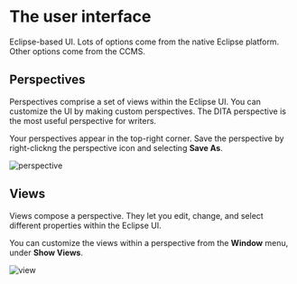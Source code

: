 # The user interface

Eclipse-based UI. Lots of options come from the native Eclipse platform. Other options come from the CCMS.

## Perspectives

Perspectives comprise a set of views within the Eclipse UI. You can customize the UI by making custom perspectives. The DITA perspective is the most useful perspective for writers.

Your perspectives appear in the top-right corner. Save the perspective by right-clickng the perspective icon and selecting __Save As__.

![perspective](.../images/perspective.png)

## Views

Views compose a perspective. They let you edit, change, and select different properties within the Eclipse UI.

You can customize the views within a perspective from the __Window__ menu, under __Show Views__.

![view](.../images/showView.png)
